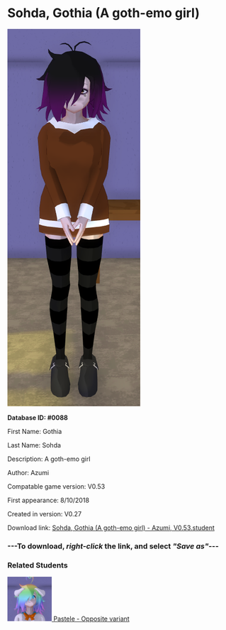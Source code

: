 # Sohda, Gothia (A goth-emo girl)

<img src="../../Files/Images/Sohda, Gothia (A goth-emo girl).png" title="Sohda, Gothia (A goth-emo girl) - Azumi, V0.53">

**Database ID: #0088**

First Name: Gothia

Last Name: Sohda

Description: A goth-emo girl

Author: Azumi

Compatable game version: V0.53

First appearance: 8/10/2018

Created in version: V0.27

Download link: <a href="https://raw.githubusercontent.com/Arbiter1223/Daigaku-Gurashi-Custom-Students/master/Files/Student%20Files/Sohda%2C%20Gothia%20(A%20goth-emo%20girl)%20-%20Azumi%2C%20V0.53.student">Sohda, Gothia (A goth-emo girl) - Azumi, V0.53.student</a>

### ---**To download, _right-click_ the link, and select _"Save as"_**---

### Related Students

<a href="Momotami, Pastele (A very kind, pastel girl).md"><img src="../../Files/Thumbs/Momotami, Pastele (A very kind, pastel girl).png" height="100" width="100" title="Momotami, Pastele (A very kind, pastel girl) - Azumi, V0.53"></a><a href="Momotami, Pastele (A very kind, pastel girl).md"> Pastele - Opposite variant</a>

